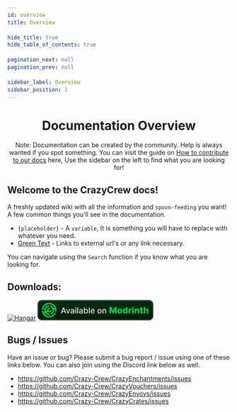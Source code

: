 ```yaml
---
id: overview
title: Overview

hide_title: true
hide_table_of_contents: true

pagination_next: null
pagination_prev: null

sidebar_label: Overview
sidebar_position: 1
---
```

<center>

# Documentation Overview
Note: Documentation can be created by the community. Help is always wanted if you spot something. You can visit the guide on [How to contribute to our docs](https://github.com/Crazy-Crew/CrazyDocs/blob/main/README.md) here,
Use the sidebar on the left to find what you are looking for!
</center>

## Welcome to the CrazyCrew docs!
A freshly updated wiki with all the information and `spoon-feeding` you want! A few common things you'll see in the documentation.
* `{placeholder}` - A `variable`, It is something you will have to replace with whatever you need.
* [Green Text](https://docs.crazycrew.us) - Links to external url's or any link necessary.

You can navigate using the `Search` function if you know what you are looking for.

## Downloads:
[![Hangar](https://raw.githubusercontent.com/intergrav/devins-badges/v3/assets/compact/available/hangar_46h.png)](https://hangar.papermc.io/CrazyCrew/)
[![Modrinth](https://raw.githubusercontent.com/intergrav/devins-badges/v3/assets/compact/available/modrinth_46h.png)](https://modrinth.com/user/ryderbelserion)

## Bugs / Issues
Have an issue or bug? Please submit a bug report / issue using one of these links below. You can also join using the Discord link below as well.
* https://github.com/Crazy-Crew/CrazyEnchantments/issues
* https://github.com/Crazy-Crew/CrazyVouchers/issues
* https://github.com/Crazy-Crew/CrazyEnvoys/issues
* https://github.com/Crazy-Crew/CrazyCrates/issues
